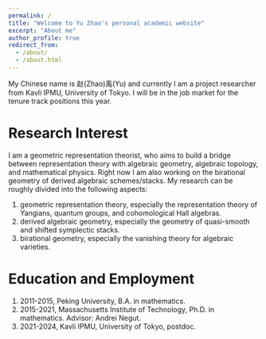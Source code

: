 ```yaml
---
permalink: /
title: "Welcome to Yu Zhao's personal academic website"
excerpt: "About me"
author_profile: true
redirect_from: 
  - /about/
  - /about.html
---
```


My Chinese name is 赵(Zhao)禹(Yu) and currently I am a project researcher from Kavli IPMU, University of Tokyo. I will be in the job market for the tenure track positions this year.


Research Interest
======
I am a geometric representation theorist, who aims to build a bridge between representation theory with algebraic geometry, algebraic topology, and mathematical physics. Right now I am also working on the birational geometry of derived algebraic schemes/stacks. My research can be roughly divided into the following aspects:

1. geometric representation theory, especially the representation theory of Yangians, quantum groups, and cohomological Hall algebras.
2. derived algebraic geometry, especially the geometry of quasi-smooth and shifted symplectic stacks.
3. birational geometry, especially the vanishing theory for algebraic varieties.


Education and Employment
======
1. 2011-2015, Peking University, B.A. in mathematics.
2. 2015-2021, Massachusetts Institute of Technology, Ph.D. in mathematics. Advisor: Andrei Negut.
3. 2021-2024, Kavli IPMU, University of Tokyo, postdoc.


